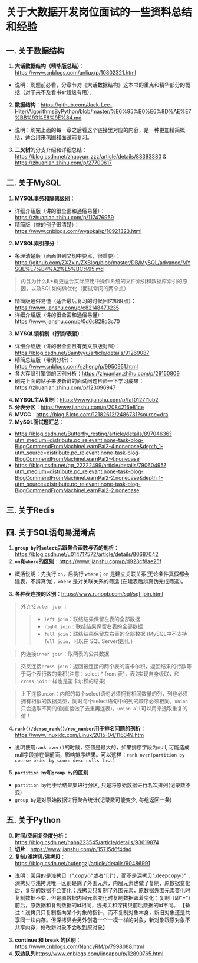 # 关于大数据开发岗位面试的一些资料总结和经验

## 一. 关于数据结构
1. **大话数据结构（精华版总结）**：https://www.cnblogs.com/anliux/p/10802321.html
* 说明：刷题前必看，分章节对《大话数据结构》这本书的重点和精华部分的概括（对于来不及看书er超级有用）。
2. **数据结构**：https://github.com/Jack-Lee-Hiter/AlgorithmsByPython/blob/master/%E6%95%B0%E6%8D%AE%E7%BB%93%E6%9E%84.md
* 说明：刷完上面的每一章之后看这个链接里对应的内容，是一种更加精简概括，适合用来巩固和面试前复习。
3. **二叉树**的分支介绍和详细总结：https://blog.csdn.net/zhaoyun_zzz/article/details/88393380  &  https://zhuanlan.zhihu.com/p/27700617

## 二. 关于MySQL
1. **MYSQL事务和隔离级别**：
* 详细介绍版（讲的很全面和通俗易懂）：https://zhuanlan.zhihu.com/p/117476959
* 精简版（举的例子很清楚）：https://www.cnblogs.com/wyaokai/p/10921323.html
2. **MYSQL索引部分**：
* 条理清楚版（面面俱到又切中要点，很重要）：https://github.com/ZXZxin/ZXBlog/blob/master/DB/MySQL/advance/MYSQL%E7%B4%A2%E5%BC%95.md
>内含为什么B+树更适合实际应用中操作系统的文件索引和数据库索引的原因，以及SQL如何做优化（面试常问的两个点）
* 精简版通俗易懂（适合最后复习的时候回忆知识点）：https://www.jianshu.com/p/c82148473235
* 详细介绍版（讲的很全面和通俗易懂）：https://www.jianshu.com/p/0d6c828d3c70
3. **MYSQL锁机制（行锁/表锁）**：
* 详细介绍版（讲的很全面且有英文原版对照）：https://blog.csdn.net/Saintyyu/article/details/91269087
* 精简总结版（带例分析）：https://www.cnblogs.com/rjzheng/p/9950951.html
* 各大存储引擎锁的区别分析：https://zhuanlan.zhihu.com/p/29150809
* 刷完上面的帖子来波新鲜的面试问题检验一下学习成果：https://zhuanlan.zhihu.com/p/123096947
4. **MYSQL主从复制**：https://www.jianshu.com/p/faf0127f1cb2
5. **分表分区**：https://www.jianshu.com/p/2084216e81ce
6. **MVCC**：https://blog.51cto.com/12182612/2486731?source=dra
7. **MySQL面试题汇总**：
* https://blog.csdn.net/Butterfly_resting/article/details/89704636?utm_medium=distribute.pc_relevant.none-task-blog-BlogCommendFromMachineLearnPai2-4.nonecase&depth_1-utm_source=distribute.pc_relevant.none-task-blog-BlogCommendFromMachineLearnPai2-4.nonecase
* https://blog.csdn.net/qq_22222499/article/details/79060495?utm_medium=distribute.pc_relevant.none-task-blog-BlogCommendFromMachineLearnPai2-2.nonecase&depth_1-utm_source=distribute.pc_relevant.none-task-blog-BlogCommendFromMachineLearnPai2-2.nonecase

## 三. 关于Redis

## 四. 关于SQL语句易混淆点
1. **`group by`时`select`后跟聚合函数与否的剖析**：https://blog.csdn.net/u014717572/article/details/80687042
2. **`on`和`where`的区别**：https://www.jianshu.com/p/d923cf8ae25f
* 概括说明：先执行 `on`，后执行 `where`；`on` 是建立关联关系(无论条件真假都会建表，不辨真伪)，`where` 是对关联关系的筛选 (在建表后辨真伪完成筛选)。
3. **各种表连接的区别**：https://www.runoob.com/sql/sql-join.html
>外连接`outer join`：
>>* `left join`：联结结果保留左表的全部数据
>>* `right join`：联结结果保留右表的全部数据
>>* `full join`：联结结果保留左右表的全部数据 (MySQL中不支持`full join`，可以在 SQL Server使用。)

>内连接`inner join`：取两表的公共数据 

>交叉连接`cross join`：返回被连接的两个表的笛卡尔积，返回结果的行数等于两个表行数的乘积(注意：select * from 表1，表2实现自身级联，和`cross join`一样也是笛卡尔积的结果) 

>上下连接`union`：内部的每个select语句必须拥有相同数量的列，列也必须拥有相似的数据类型，同时每个select语句中的列的顺序必须相同。`union`只会选取不同的值(直接做了去重再连表)。`union all`可以用来选取重复的值！ 
4. **`rank()/dense_rank()/row_number`用于排名问题的剖析**：https://www.linuxidc.com/Linux/2015-04/116349.htm
* 说明使用`rank over()`的时候，空值是最大的，如果排序字段为null, 可能造成null字段排在最前面，影响排序结果。可以这样：`rank over(partition by course order by score desc nulls last)`
5. **`partition by`和`group by`的区别**
* `partition by`用于给结果集进行分区, 只是将原始数据进行名次排列(记录数不变)
* `group by`是对原始数据进行聚合统计(记录数可能变少, 每组返回一条)


## 五. 关于Python

0. **时间/空间复杂度分析**：https://blog.csdn.net/haha223545/article/details/93619874
1. **切片**：https://www.jianshu.com/p/15715d6f4dad
2. **复制/浅拷贝/深拷贝**：https://blog.csdn.net/bufengzj/article/details/90486991
* 说明：常用的是浅拷贝（".copy()"或者"[:]"），而不是深拷贝".deepcopy()"；深拷贝与浅拷贝唯一区别是除了外围元素，内层元素也做了复制，原数据变化后，复制的数据不会变化；浅拷贝只复制了外围元素，原数据外围元素变化时复制数据不变，但是原数据内层元素变化时复制数据跟着变化；复制（即"="）前后，原数据和复制数据的id相同，浅拷贝和深拷贝前后数据的id不同。
【备注：浅拷贝只复制指向某个对象的指针，而不复制对象本身，新旧对象还是共享同一块内存。但深拷贝会另外创造一个一模一样的对象，新对象跟原对象不共享内存，修改新对象不会改到原对象】
3. **continue 和 break 的区别**：https://www.cnblogs.com/NancyRM/p/7998088.html
4. **双边队列**https://www.cnblogs.com/lincappu/p/12890765.html



